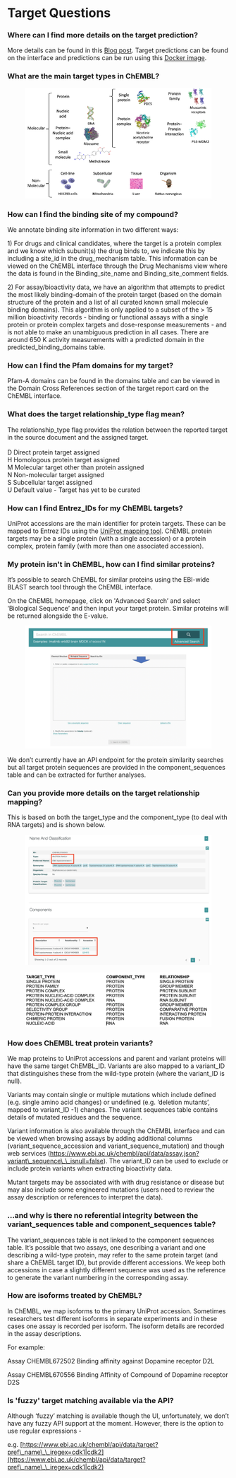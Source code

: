 # Target Questions

### **Where can I find more details on the target prediction?**

More details can be found in this [Blog post](https://chembl.blogspot.com/2020/01/new-chembl-ligand-based-target.html). Target predictions can be found on the interface and predictions can be run using this [Docker image](https://hub.docker.com/repository/docker/chembl/mcp).&#x20;

### What are the main target types in ChEMBL?

<figure><img src="../.gitbook/assets/image (1).png" alt=""><figcaption></figcaption></figure>

### **How can I find the binding site of my compound?**

We annotate binding site information in two different ways:

1\) For drugs and clinical candidates, where the target is a protein complex and we know which subunit(s) the drug binds to, we indicate this by including a site\_id in the drug\_mechanism table. This information can be viewed on the ChEMBL interface through the Drug Mechanisms view where the data is found in the Binding\_site\_name and Binding\_site\_comment fields.

2\) For assay/bioactivity data, we have an algorithm that attempts to predict the most likely binding-domain of the protein target (based on the domain structure of the protein and a list of all curated known small molecule binding domains). This algorithm is only applied to a subset of the > 15 million bioactivity records - binding or functional assays with a single protein or protein complex targets and dose-response measurements - and is not able to make an unambiguous prediction in all cases. There are around 650 K activity measurements with a predicted domain in the predicted\_binding\_domains table.&#x20;

### **How can I find the Pfam domains for my target?**

Pfam-A domains can be found in the domains table and can be viewed in the Domain Cross References section of the target report card on the ChEMBL interface.

### **What does the target relationship\_type flag mean?**

The relationship\_type flag provides the relation between the reported target in the source document and the assigned target.\
\
D          Direct protein target assigned\
H          Homologous protein target assigned\
M         Molecular target other than protein assigned\
N          Non-molecular target assigned\
S          Subcellular target assigned\
U          Default value - Target has yet to be curated

### **How can I find Entrez\_IDs for my ChEMBL targets?**

UniProt accessions are the main identifier for protein targets. These can be mapped to Entrez IDs using the [UniProt mapping tool](https://www.uniprot.org/uploadlists/).  ChEMBL protein targets may be a single protein (with a single accession) or a protein complex, protein family (with more than one associated accession).

### **My protein isn't in ChEMBL, how can I find similar proteins?**

It’s possible to search ChEMBL for similar proteins using the EBI-wide BLAST search tool through the ChEMBL interface.

On the ChEMBL homepage, click on 'Advanced Search’ and select ‘Biological Sequence’ and then input your target protein. Similar proteins will be returned alongside the E-value.

<figure><img src="../.gitbook/assets/Screenshot 2023-06-14 at 09.38.43.png" alt=""><figcaption></figcaption></figure>

We don’t currently have an API endpoint for the protein similarity searches but all target protein sequences are provided in the component\_sequences table and can be extracted for further analyses.

### Can you provide more details on the target relationship mapping?

This is based on both the target\_type and the component\_type (to deal with RNA targets) and is shown below.

<figure><img src="../.gitbook/assets/Screenshot 2023-06-14 at 10.15.24.png" alt=""><figcaption></figcaption></figure>

<figure><img src="../.gitbook/assets/Screenshot 2023-06-14 at 10.18.33.png" alt=""><figcaption></figcaption></figure>

### How does ChEMBL treat protein variants?

We map proteins to UniProt accessions and parent and variant proteins will have the same target ChEMBL\_ID. Variants are also mapped to a variant\_ID that distinguishes these from the wild-type protein (where the variant\_ID is null).

Variants may contain single or multiple mutations which include defined (e.g. single amino acid changes) or undefined (e.g. ‘deletion mutants’, mapped to variant\_ID -1) changes. The variant sequences table contains details of mutated residues and the sequence.

Variant information is also available through the ChEMBL interface and can be viewed when browsing assays by adding additional columns (variant\_sequence\_accession and variant\_sequence\_mutation) and though web services (https://www.ebi.ac.uk/chembl/api/data/assay.json?variant\_sequence\_\_isnull=false). The variant\_ID can be used to exclude or include protein variants when extracting bioactivity data.

Mutant targets may be associated with with drug resistance or disease but may also include some engineered mutations (users need to review the assay description or references to interpret the data).

### ...and why is there no referential integrity between the variant\_sequences table and component\_sequences table?

The variant\_sequences table is not linked to the component sequences table. It’s possible that two assays, one describing a variant and one describing a wild-type protein, may refer to the same protein target (and share a ChEMBL target ID), but provide different accessions. We keep both accessions in case a slightly different sequence was used as the reference to generate the variant numbering in the corresponding assay.



### **How are isoforms treated by ChEMBL?**

In ChEMBL, we map isoforms to the primary UniProt accession. Sometimes researchers test different isoforms in separate experiments and in these cases one assay is recorded per isoform. The isoform details are recorded in the assay descriptions.&#x20;

For example:

Assay CHEMBL672502 Binding affinity against Dopamine receptor D2L&#x20;

Assay CHEMBL670556 Binding Affinity of Compound of Dopamine receptor D2S

### **Is 'fuzzy' target matching available via the API?**

Although ‘fuzzy’ matching is available though the UI, unfortunately, we don’t have any fuzzy API support at the moment. However, there is the option to use regular expressions - &#x20;

e.g. [https://www.ebi.ac.uk/chembl/api/data/target?pref\_name\_\_iregex=cdk1|cdk2](https://www.ebi.ac.uk/chembl/api/data/target?pref\_name\_\_iregex=cdk1|cdk2)

